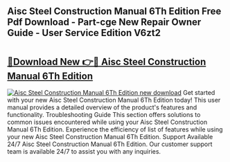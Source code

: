 ## Aisc Steel Construction Manual 6Th Edition Free Pdf Download - Part-cge New Repair Owner Guide - User Service Edition V6zt2

# <h2><a href="http://bc13356.oget.top/?id=Aisc+Steel+Construction+Manual+6Th+Edition">🔗Download New 👉🔴 Aisc Steel Construction Manual 6Th Edition</a></h2>

[![Aisc Steel Construction Manual 6Th Edition new download](https://i.imgur.com/5g1atiW.png)](http://bc13356.oget.top/?id=Aisc+Steel+Construction+Manual+6Th+Edition)
Get started with your new Aisc Steel Construction Manual 6Th Edition today! This user manual provides a detailed overview of the product's features and functionality. Troubleshooting Guide This section offers solutions to common issues encountered while using your Aisc Steel Construction Manual 6Th Edition. Experience the efficiency of list of features while using your new Aisc Steel Construction Manual 6Th Edition. Support Available 24/7 Aisc Steel Construction Manual 6Th Edition. Our customer support team is available 24/7 to assist you with any inquiries.
